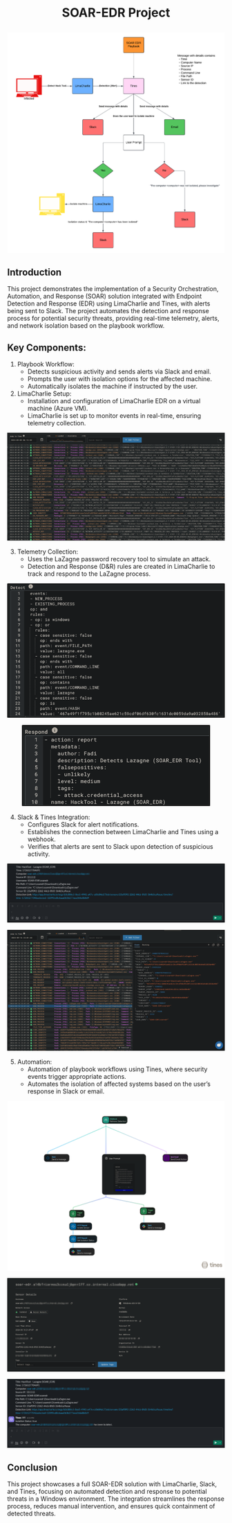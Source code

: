 # <p align="center"> SOAR-EDR Project

<p align="center"><img src="images/SOAR EDR Project.png"></p>

## Introduction
This project demonstrates the implementation of a Security Orchestration, Automation, and Response (SOAR) solution integrated with Endpoint Detection and Response (EDR) using LimaCharlie and Tines, with alerts being sent to Slack. The project automates the detection and response process for potential security threats, providing real-time telemetry, alerts, and network isolation based on the playbook workflow.

## Key Components:
1. Playbook Workflow:
    - Detects suspicious activity and sends alerts via Slack and email.
    - Prompts the user with isolation options for the affected machine.
    - Automatically isolates the machine if instructed by the user.
2. LimaCharlie Setup:
    - Installation and configuration of LimaCharlie EDR on a virtual machine (Azure VM).
    - LimaCharlie is set up to monitor events in real-time, ensuring telemetry collection.
<p align="center"><img src="images/Timeline.png"></p>

3. Telemetry Collection:
    - Uses the LaZagne password recovery tool to simulate an attack.
    - Detection and Response (D&R) rules are created in LimaCharlie to track and respond to the LaZagne process.
<p align="center"><img src="images/Detect Rule.png"></p>
<p align="center"><img src="images/Respond Rule.png"></p>

4. Slack & Tines Integration:
    - Configures Slack for alert notifications.
    - Establishes the connection between LimaCharlie and Tines using a webhook.
    - Verifies that alerts are sent to Slack upon detection of suspicious activity.
<p align="center"><img src="images/Slack Notification.png"></p>
<p align="center"><img src="images/Slack-message-link.png"></p>

5. Automation:
    - Automation of playbook workflows using Tines, where security events trigger appropriate actions.
    - Automates the isolation of affected systems based on the user’s response in Slack or email.

<p align="center"><img src="images/SOAR-EDR-storyboard.png"></p>
<p align="center"><img src="images/isolated-network.png"></p>
<p align="center"><img src="images/Slack Notification-Status Update.png"></p>

## Conclusion
This project showcases a full SOAR-EDR solution with LimaCharlie, Slack, and Tines, focusing on automated detection and response to potential threats in a Windows environment. The integration streamlines the response process, reduces manual intervention, and ensures quick containment of detected threats.
